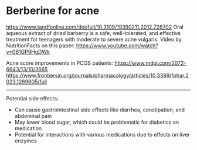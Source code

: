 # Berberine for acne

https://www.tandfonline.com/doi/full/10.3109/19390211.2012.726702
Oral aqueous extract of dried barberry is a safe, well-tolerated, and effective treatment for teenagers with moderate to severe acne vulgaris.
Video by NutritionFacts on this paper: https://www.youtube.com/watch?v=0B1GP9HgDWk

Acne score improvements in PCOS patients:
https://www.mdpi.com/2072-6643/13/10/3665
https://www.frontiersin.org/journals/pharmacology/articles/10.3389/fphar.2023.1269605/full

---

Potential side effects:
- Can cause gastrointestinal side effects like diarrhea, constipation, and abdominal pain
- May lower blood sugar, which could be problematic for diabetics on medication
- Potential for interactions with various medications due to effects on liver enzymes
